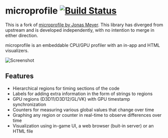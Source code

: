 # microprofile [![Build Status](https://travis-ci.org/zeux/microprofile.svg?branch=master)](https://travis-ci.org/zeux/microprofile)
This is a fork of [microprofile by Jonas Meyer](https://github.com/jonasmr/microprofile). This library has diverged from upstream and is developed independently, with no intention to merge in either direction.

microprofile is an embeddable CPU/GPU profiler with an in-app and HTML visualizers.

![Screenshot](https://pbs.twimg.com/media/BnvzublCEAA0Mqf.png:large)

## Features

* Hierarchical regions for timing sections of the code
* Labels for adding extra information in the form of strings to regions
* GPU regions (D3D11/D3D12/GL/VK) with GPU timestamp synchronization
* Counters for measuring various global values that change over time
* Graphing any region or counter in real-time to observe differences over time
* Visualization using in-game UI, a web browser (buit-in server) or an HTML file
